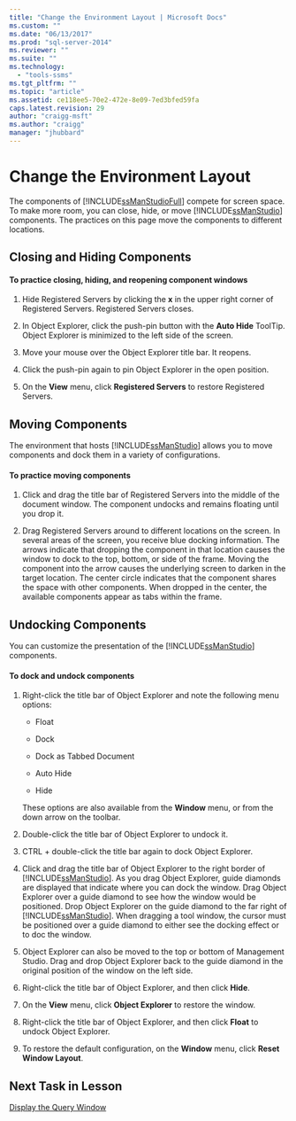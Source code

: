 ```yaml
---
title: "Change the Environment Layout | Microsoft Docs"
ms.custom: ""
ms.date: "06/13/2017"
ms.prod: "sql-server-2014"
ms.reviewer: ""
ms.suite: ""
ms.technology: 
  - "tools-ssms"
ms.tgt_pltfrm: ""
ms.topic: "article"
ms.assetid: ce118ee5-70e2-472e-8e09-7ed3bfed59fa
caps.latest.revision: 29
author: "craigg-msft"
ms.author: "craigg"
manager: "jhubbard"
---
```

# Change the Environment Layout
  The components of [!INCLUDE[ssManStudioFull](../../includes/ssmanstudiofull-md.md)] compete for screen space. To make more room, you can close, hide, or move [!INCLUDE[ssManStudio](../../includes/ssmanstudio-md.md)] components. The practices on this page move the components to different locations.  
  
## Closing and Hiding Components  
  
#### To practice closing, hiding, and reopening component windows  
  
1.  Hide Registered Servers by clicking the **x** in the upper right corner of Registered Servers. Registered Servers closes.  
  
2.  In Object Explorer, click the push-pin button with the **Auto Hide** ToolTip. Object Explorer is minimized to the left side of the screen.  
  
3.  Move your mouse over the Object Explorer title bar. It reopens.  
  
4.  Click the push-pin again to pin Object Explorer in the open position.  
  
5.  On the **View** menu, click **Registered Servers** to restore Registered Servers.  
  
## Moving Components  
 The environment that hosts [!INCLUDE[ssManStudio](../../includes/ssmanstudio-md.md)] allows you to move components and dock them in a variety of configurations.  
  
#### To practice moving components  
  
1.  Click and drag the title bar of Registered Servers into the middle of the document window. The component undocks and remains floating until you drop it.  
  
2.  Drag Registered Servers around to different locations on the screen. In several areas of the screen, you receive blue docking information. The arrows indicate that dropping the component in that location causes the window to dock to the top, bottom, or side of the frame. Moving the component into the arrow causes the underlying screen to darken in the target location. The center circle indicates that the component shares the space with other components. When dropped in the center, the available components appear as tabs within the frame.  
  
## Undocking Components  
 You can customize the presentation of the [!INCLUDE[ssManStudio](../../includes/ssmanstudio-md.md)] components.  
  
#### To dock and undock components  
  
1.  Right-click the title bar of Object Explorer and note the following menu options:  
  
    -   Float  
  
    -   Dock  
  
    -   Dock as Tabbed Document  
  
    -   Auto Hide  
  
    -   Hide  
  
     These options are also available from the **Window** menu, or from the down arrow on the toolbar.  
  
2.  Double-click the title bar of Object Explorer to undock it.  
  
3.  CTRL + double-click the title bar again to dock Object Explorer.  
  
4.  Click and drag the title bar of Object Explorer to the right border of [!INCLUDE[ssManStudio](../../includes/ssmanstudio-md.md)]. As you drag Object Explorer, guide diamonds are displayed that indicate where you can dock the window. Drag Object Explorer over a guide diamond to see how the window would be positioned. Drop Object Explorer on the guide diamond to the far right of [!INCLUDE[ssManStudio](../../includes/ssmanstudio-md.md)]. When dragging a tool window, the cursor must be positioned over a guide diamond to either see the docking effect or to doc the window.  
  
5.  Object Explorer can also be moved to the top or bottom of Management Studio. Drag and drop Object Explorer back to the guide diamond in the original position of the window on the left side.  
  
6.  Right-click the title bar of Object Explorer, and then click **Hide**.  
  
7.  On the **View** menu, click **Object Explorer** to restore the window.  
  
8.  Right-click the title bar of Object Explorer, and then click **Float** to undock Object Explorer.  
  
9. To restore the default configuration, on the **Window** menu, click **Reset Window Layout**.  
  
## Next Task in Lesson  
 [Display the Query Window](lesson-1-4-display-the-query-window.md)  
  
  